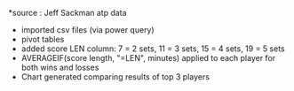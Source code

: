 
*source : Jeff Sackman atp data
- imported csv files (via power query)
- pivot tables
- added score LEN column: 7 = 2 sets, 11 = 3 sets, 15 = 4 sets, 19 = 5 sets
- AVERAGEIF(score length, "=LEN", minutes) applied to each player for both wins and losses
- Chart generated comparing results of top 3 players


